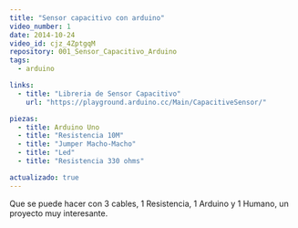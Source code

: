 ```yaml
---
title: "Sensor capacitivo con arduino"
video_number: 1
date: 2014-10-24
video_id: cjz_4ZptgqM
repository: 001_Sensor_Capacitivo_Arduino
tags:
  - arduino

links:
  - title: "Libreria de Sensor Capacitivo"
    url: "https://playground.arduino.cc/Main/CapacitiveSensor/"

piezas:
  - title: Arduino Uno
  - title: "Resistencia 10M"
  - title: "Jumper Macho-Macho"
  - title: "Led"
  - title: "Resistencia 330 ohms"

actualizado: true
---
```


Que se puede hacer con 3 cables, 1 Resistencia, 1 Arduino y 1 Humano, un proyecto muy interesante.
